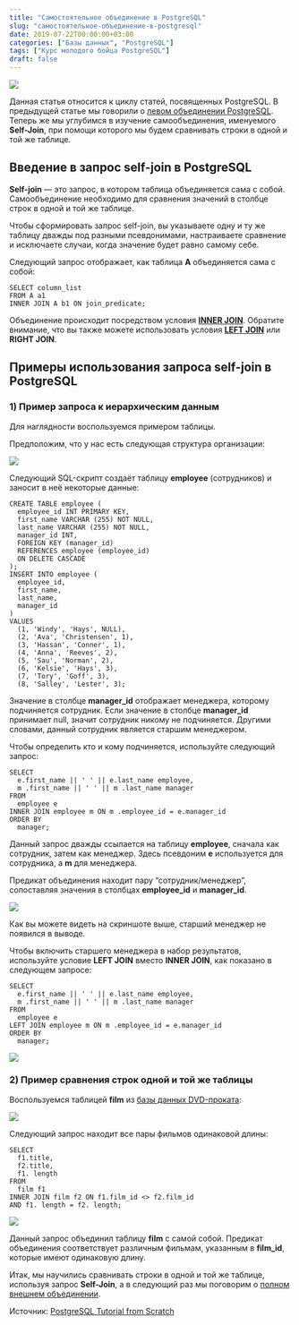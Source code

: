 ```yaml
---
title: "Самостоятельное объединение в PostgreSQL"
slug: "самостоятельное-объединение-в-postgresql"
date: 2019-07-22T00:00:00+03:00
categories: ["Базы данных", "PostgreSQL"]
tags: ["Курс молодого бойца PostgreSQL"]
draft: false
---
```


![](/posts/самостоятельное-объединение-в-postgresql/SQL4.4.jpg)

Данная статья относится к циклу статей, посвященных PostgreSQL. В предыдущей статье мы говорили
о [левом объединении PostgreSQL](https://itdoxy.com/левое-объединение-в-postgresql/). Теперь же мы углубимся в изучение
самообъединения, именуемого **Self-Join**, при помощи которого мы будем сравнивать строки в одной и той же таблице.

## Введение в запрос self-join в PostgreSQL

**Self-join** — это запрос, в котором таблица объединяется сама с собой. Самообъединение необходимо для сравнения значений
в столбце строк в одной и той же таблице.

Чтобы сформировать запрос self-join, вы указываете одну и ту же таблицу дважды под разными псевдонимами, настраиваете
сравнение и исключаете случаи, когда значение будет равно самому себе.

Следующий запрос отображает, как таблица **А** объединяется сама с собой:

```
SELECT column_list
FROM A a1
INNER JOIN A b1 ON join_predicate;
```

Объединение происходит посредством условия [**INNER JOIN**](https://itdoxy.com/внутреннее-объединение-в-postgresql/).
Обратите внимание, что вы также можете использовать условия [**LEFT JOIN**](https://itdoxy.com/левое-объединение-в-postgresql/)
или **RIGHT JOIN**.

## Примеры использования запроса self-join в PostgreSQL

### 1) Пример запроса к иерархическим данным

Для наглядности воспользуемся примером таблицы.

Предположим, что у нас есть следующая структура организации:

![](https://i.imgur.com/v3Zvkrm.png)

Следующий SQL-скрипт создаёт таблицу **employee** (сотрудников) и заносит в неё некоторые данные:

```
CREATE TABLE employee (
  employee_id INT PRIMARY KEY,
  first_name VARCHAR (255) NOT NULL,
  last_name VARCHAR (255) NOT NULL,
  manager_id INT,
  FOREIGN KEY (manager_id)
  REFERENCES employee (employee_id)
  ON DELETE CASCADE
);
INSERT INTO employee (
  employee_id,
  first_name,
  last_name,
  manager_id
)
VALUES
  (1, 'Windy', 'Hays', NULL),
  (2, 'Ava', 'Christensen', 1),
  (3, 'Hassan', 'Conner', 1),
  (4, 'Anna', 'Reeves', 2),
  (5, 'Sau', 'Norman', 2),
  (6, 'Kelsie', 'Hays', 3),
  (7, 'Tory', 'Goff', 3),
  (8, 'Salley', 'Lester', 3);
```

Значение в столбце **manager_id** отображает менеджера, которому подчиняется сотрудник. Если значение в столбце **manager_id**
принимает null, значит сотрудник никому не подчиняется. Другими словами, данный сотрудник является старшим менеджером.

Чтобы определить кто и кому подчиняется, используйте следующий запрос:

```
SELECT
  e.first_name || ' ' || e.last_name employee,
  m .first_name || ' ' || m .last_name manager
FROM
  employee e
INNER JOIN employee m ON m .employee_id = e.manager_id
ORDER BY
  manager;
```

Данный запрос дважды ссылается на таблицу **employee**, сначала как сотрудник, затем как менеджер. Здесь псевдоним **e**
используется для сотрудника, а **m** для менеджера.

Предикат объединения находит пару “сотрудник/менеджер”, сопоставляя значения в столбцах **employee_id** и **manager_id**.

![](https://i.imgur.com/72Yn7wj.png)

Как вы можете видеть на скриншоте выше, старший менеджер не появился в выводе.

Чтобы включить старшего менеджера в набор результатов, используйте условие **LEFT JOIN** вместо **INNER JOIN**,
как показано в следующем запросе:

```
SELECT
  e.first_name || ' ' || e.last_name employee,
  m .first_name || ' ' || m .last_name manager
FROM
  employee e
LEFT JOIN employee m ON m .employee_id = e.manager_id
ORDER BY
  manager;
```

![](https://i.imgur.com/qS9BPq7.png)

### 2) Пример сравнения строк одной и той же таблицы

Воспользуемся таблицей **film** из [базы данных DVD-проката](https://itdoxy.com/пример-базы-данных-postgresql/):

![](https://i.imgur.com/66TKuVu.png)

Следующий запрос находит все пары фильмов одинаковой длины:

```
SELECT
  f1.title,
  f2.title,
  f1. length
FROM
  film f1
INNER JOIN film f2 ON f1.film_id <> f2.film_id
AND f1. length = f2. length;
```

![](https://i.imgur.com/kYFltlB.png)

Данный запрос объединил таблицу **film** с самой собой. Предикат объединения соответствует различным фильмам, указанным
в **film_id**, которые имеют одинаковую длину.

Итак, мы научились сравнивать строки в одной и той же таблице, используя запрос **Self-Join**, а в следующий раз мы поговорим
о [полном внешнем объединении](https://itdoxy.com/полное-внешнее-объединение-в-postgresql/).

Источник: [PostgreSQL Tutorial from Scratch](http://www.postgresqltutorial.com/)
